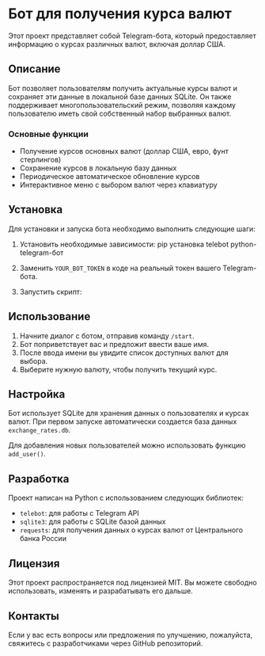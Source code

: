 # Бот для получения курса валют

Этот проект представляет собой Telegram-бота, который предоставляет информацию о курсах различных валют, включая доллар США.

## Описание

Бот позволяет пользователям получить актуальные курсы валют и сохраняет эти данные в локальной базе данных SQLite. Он также поддерживает многопользовательский режим, позволяя каждому пользователю иметь свой собственный набор выбранных валют.

### Основные функции

- Получение курсов основных валют (доллар США, евро, фунт стерлингов)
- Сохранение курсов в локальную базу данных
- Периодическое автоматическое обновление курсов
- Интерактивное меню с выбором валют через клавиатуру

## Установка

Для установки и запуска бота необходимо выполнить следующие шаги:

1. Установить необходимые зависимости:
pip установка telebot python-telegram-бот

2. Заменить `YOUR_BOT_TOKEN` в коде на реальный токен вашего Telegram-бота.

3. Запустить скрипт:

## Использование

1. Начните диалог с ботом, отправив команду `/start`.
2. Бот поприветствует вас и предложит ввести ваше имя.
3. После ввода имени вы увидите список доступных валют для выбора.
4. Выберите нужную валюту, чтобы получить текущий курс.

## Настройка

Бот использует SQLite для хранения данных о пользователях и курсах валют. При первом запуске автоматически создается база данных `exchange_rates.db`.

Для добавления новых пользователей можно использовать функцию `add_user()`.

## Разработка

Проект написан на Python с использованием следующих библиотек:

- `telebot`: для работы с Telegram API
- `sqlite3`: для работы с SQLite базой данных
- `requests`: для получения данных о курсах валют от Центрального банка России

## Лицензия

Этот проект распространяется под лицензией MIT. Вы можете свободно использовать, изменять и разрабатывать его дальше.

## Контакты

Если у вас есть вопросы или предложения по улучшению, пожалуйста, свяжитесь с разработчиками через GitHub репозиторий.
